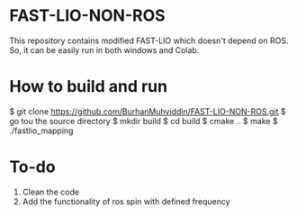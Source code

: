 # FAST-LIO-NON-ROS
This repository contains modified FAST-LIO which doesn't depend on ROS. So, it can be easily run in both windows and Colab.

# How to build and run
$ git clone https://github.com/BurhanMuhyiddin/FAST-LIO-NON-ROS.git
$ go tou the source directory
$ mkdir build
$ cd build
$ cmake ..
$ make
$ ./fastlio_mapping

# To-do
1. Clean the code
2. Add the functionality of ros spin with defined frequency
